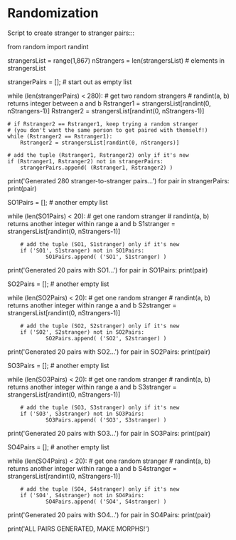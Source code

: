 Randomization
=============

Script to create stranger to stranger pairs:::

from random import randint

strangersList = range(1,867)
nStrangers = len(strangersList) # elements in strangersList

strangerPairs = []; # start out as empty list

while (len(strangerPairs) < 280):
	# get two random strangers
	# randint(a, b) returns integer between a and b
	Rstranger1 = strangersList[randint(0, nStrangers-1)]
	Rstranger2 = strangersList[randint(0, nStrangers-1)]
	
	# if Rstranger2 == Rstranger1, keep trying a random stranger
	# (you don't want the same person to get paired with themself!)
	while (Rstranger2 == Rstranger1):
		Rstranger2 = strangersList[randint(0, nStrangers)]

	# add the tuple (Rstranger1, Rstranger2) only if it's new
	if (Rstranger1, Rstranger2) not in strangerPairs:
		strangerPairs.append( (Rstranger1, Rstranger2) )

print('Generated 280 stranger-to-stranger pairs...')
for pair in strangerPairs:
	print(pair)

SO1Pairs = []; # another empty list

while (len(SO1Pairs) < 20):
        # get one random stranger
        # randint(a, b) returns another integer within range a and b
        S1stranger = strangersList[randint(0, nStrangers-1)]

        # add the tuple (SO1, S1stranger) only if it's new
        if ('SO1', S1stranger) not in SO1Pairs:
                SO1Pairs.append( ('SO1', S1stranger) )

print('Generated 20 pairs with SO1...')
for pair in SO1Pairs:
        print(pair)

SO2Pairs = []; # another empty list

while (len(SO2Pairs) < 20):
        # get one random stranger
        # randint(a, b) returns another integer within range a and b
        S2stranger = strangersList[randint(0, nStrangers-1)]

        # add the tuple (SO2, S2stranger) only if it's new
        if ('SO2', S2stranger) not in SO2Pairs:
                SO2Pairs.append( ('SO2', S2stranger) )

print('Generated 20 pairs with SO2...')
for pair in SO2Pairs:
        print(pair)

SO3Pairs = []; # another empty list

while (len(SO3Pairs) < 20):
        # get one random stranger
        # randint(a, b) returns another integer within range a and b
        S3stranger = strangersList[randint(0, nStrangers-1)]

        # add the tuple (SO3, S3stranger) only if it's new
        if ('SO3', S3stranger) not in SO3Pairs:
                SO3Pairs.append( ('SO3', S3stranger) )

print('Generated 20 pairs with SO3...')
for pair in SO3Pairs:
        print(pair)

SO4Pairs = []; # another empty list

while (len(SO4Pairs) < 20):
        # get one random stranger
        # randint(a, b) returns another integer within range a and b
        S4stranger = strangersList[randint(0, nStrangers-1)]

        # add the tuple (SO4, S4stranger) only if it's new
        if ('SO4', S4stranger) not in SO4Pairs:
                SO4Pairs.append( ('SO4', S4stranger) )

print('Generated 20 pairs with SO4...')
for pair in SO4Pairs:
        print(pair)

print('ALL PAIRS GENERATED, MAKE MORPHS!')
